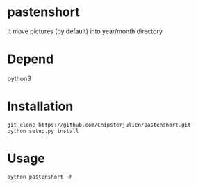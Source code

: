 pastenshort
====

It move pictures (by default) into year/month directory

Depend
======

python3

Installation
============

```
git clone https://github.com/Chipsterjulien/pastenshort.git
python setup.py install
```

Usage
=====

```
python pastenshort -h
```

